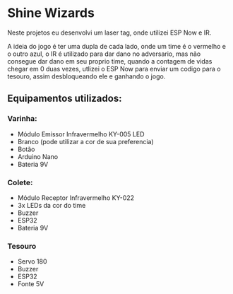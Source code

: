 # Shine Wizards

Neste projetos eu desenvolvi um laser tag, onde utilizei ESP Now e IR.

A ideia do jogo é ter uma dupla de cada lado, onde um time é o vermelho e o outro azul, o IR é utilizado para dar dano no adversario, mas não consegue dar dano em seu proprio time, quando a contagem de vidas chegar em 0 duas vezes, utlizei o ESP Now para enviar um codigo para o tesouro, assim desbloqueando ele e ganhando o jogo.

## Equipamentos utilizados:

### Varinha:
  - Módulo Emissor Infravermelho KY-005 LED 
  - Branco (pode utilizar a cor de sua preferencia) 
  - Botão 
  - Arduino Nano 
  - Bateria 9V

### Colete:
  - Módulo Receptor Infravermelho KY-022
  - 3x LEDs da cor do time
  - Buzzer
  - ESP32
  - Bateria 9V

### Tesouro 
  - Servo 180
  - Buzzer
  - ESP32
  - Fonte 5V
